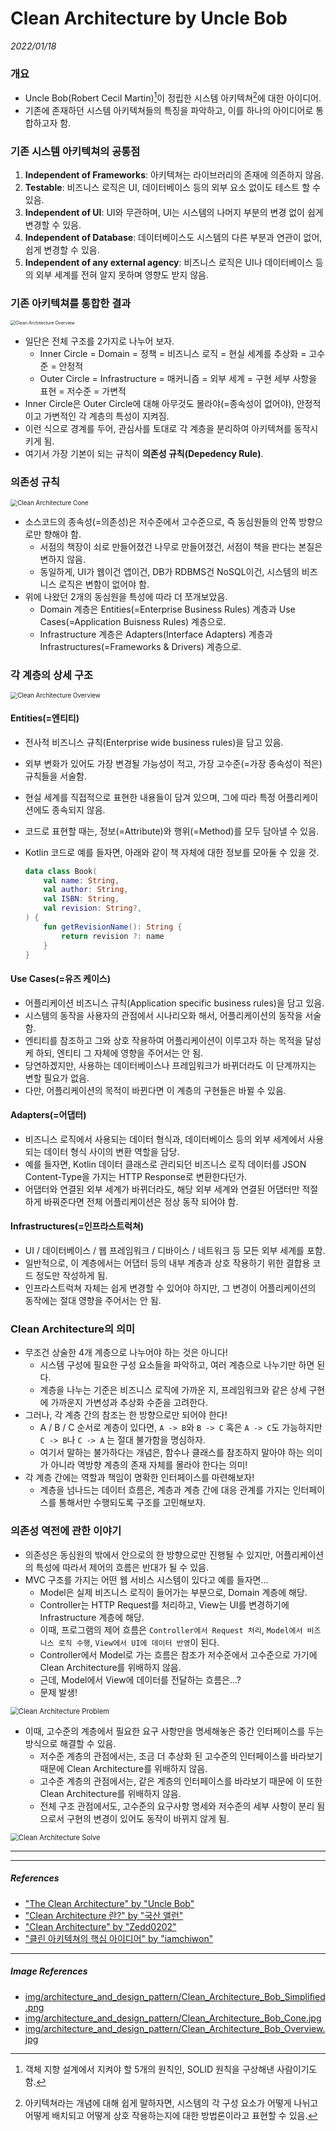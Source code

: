 # Clean Architecture by Uncle Bob

_2022/01/18_

### 개요

* Uncle Bob(Robert Cecil Martin)[^1]이 정립한 시스템 아키텍쳐[^2]에 대한 아이디어.
* 기존에 존재하던 시스템 아키텍쳐들의 특징을 파악하고, 이를 하나의 아이디어로 통합하고자 함.

### 기존 시스템 아키텍쳐의 공통점

1. **Independent of Frameworks**: 아키텍쳐는 라이브러리의 존재에 의존하지 않음.
2. **Testable**: 비즈니스 로직은 UI, 데이터베이스 등의 외부 요소 없이도 테스트 할 수 있음.
3. **Independent of UI**: UI와 무관하며, UI는 시스템의 나머지 부분의 변경 없이 쉽게 변경할 수 있음.
4. **Independent of Database**: 데이터베이스도 시스템의 다른 부분과 연관이 없어, 쉽게 변경할 수 있음.
5. **Independent of any external agency**: 비즈니스 로직은 UI나 데이터베이스 등의 외부 세계를 전혀 알지 못하며 영향도 받지 않음.

### 기존 아키텍쳐를 통합한 결과

<img src="/Users/hhseo/Workspace/TIL/img/architecture_and_design_pattern/Clean_Architecture_Bob_Simplified.png" alt="Clean Architecture Overview" style="zoom:50%;" />

* 일단은 전체 구조를 2가지로 나누어 보자.
  * Inner Circle = Domain = 정책 = 비즈니스 로직 = 현실 세계를 추상화 = 고수준 = 안정적
  * Outer Circle = Infrastructure = 매커니즘 = 외부 세계 = 구현 세부 사항을 표현 = 저수준 = 가변적
* Inner Circle은 Outer Circle에 대해 아무것도 몰라야(=종속성이 없어야), 안정적이고 가변적인 각 계층의 특성이 지켜짐.
* 이런 식으로 경계를 두어, 관심사를 토대로 각 계층을 분리하여 아키텍쳐를 동작시키게 됨.
* 여기서 가장 기본이 되는 규칙이 **의존성 규칙(Depedency Rule)**.

### 의존성 규칙

<img src="/Users/hhseo/Workspace/TIL/img/architecture_and_design_pattern/Clean_Architecture_Bob_Cone.jpg" alt="Clean Architecture Cone" style="zoom:70%;" />

* 소스코드의 종속성(=의존성)은 저수준에서 고수준으로, 즉 동심원들의 안쪽 방향으로만 향해야 함.
  * 서점의 책장이 쇠로 만들어졌건 나무로 만들어졌건, 서점이 책을 판다는 본질은 변하지 않음.
  * 동일하게, UI가 웹이건 앱이건, DB가 RDBMS건 NoSQL이건, 시스템의 비즈니스 로직은 변함이 없어야 함.
* 위에 나왔던 2개의 동심원을 특성에 따라 더 쪼개보았음.
  * Domain 계층은 Entities(=Enterprise Business Rules) 계층과 Use Cases(=Application Buisness Rules) 계층으로.
  * Infrastructure 계층은 Adapters(Interface Adapters) 계층과 Infrastructures(=Frameworks & Drivers) 계층으로.

### 각 계층의 상세 구조

<img src="/Users/hhseo/Workspace/TIL/img/architecture_and_design_pattern/Clean_Architecture_Bob_Overview.jpg" alt="Clean Architecture Overview" style="zoom:70%;" />

#### Entities(=엔티티)

* 전사적 비즈니스 규칙(Enterprise wide business rules)을 담고 있음.

* 외부 변화가 있어도 가장 변경될 가능성이 적고, 가장 고수준(=가장 종속성이 적은) 규칙들을 서술함.

* 현실 세계를 직접적으로 표현한 내용들이 담겨 있으며, 그에 따라 특정 어플리케이션에도 종속되지 않음.

* 코드로 표현할 때는, 정보(=Attribute)와 행위(=Method)를 모두 담아낼 수 있음.

* Kotlin 코드로 예를 들자면, 아래와 같이 책 자체에 대한 정보를 모아둘 수 있을 것.

  ```kotlin
  data class Book(
      val name: String,
      val author: String,
      val ISBN: String,
      val revision: String?,
  ) {
      fun getRevisionName(): String {
          return revision ?: name
      }
  }
  ```

#### Use Cases(=유즈 케이스)

* 어플리케이션 비즈니스 규칙(Application specific business rules)을 담고 있음.
* 시스템의 동작을 사용자의 관점에서 시나리오화 해서, 어플리케이션의 동작을 서술함.
* 엔티티를 참조하고 그와 상호 작용하여 어플리케이션이 이루고자 하는 목적을 달성케 하되, 엔티티 그 자체에 영향을 주어서는 안 됨.
* 당연하겠지만, 사용하는 데이터베이스나 프레임워크가 바뀌더라도 이 단계까지는 변할 필요가 없음.
* 다만, 어플리케이션의 목적이 바뀐다면 이 계층의 구현들은 바뀔 수 있음.

#### Adapters(=어댑터)

* 비즈니스 로직에서 사용되는 데이터 형식과, 데이터베이스 등의 외부 세계에서 사용되는 데이터 형식 사이의 변환 역할을 담당.
* 예를 들자면, Kotlin 데이터 클래스로 관리되던 비즈니스 로직 데이터를 JSON Content-Type을 가지는 HTTP Response로 변환한다던가.
* 어댑터와 연결된 외부 세계가 바뀌더라도, 해당 외부 세계와 연결된 어댑터만 적절하게 바꿔준다면 전체 어플리케이션은 정상 동작 되어야 함.

#### Infrastructures(=인프라스트럭쳐)

* UI / 데이터베이스 / 웹 프레임워크 / 디바이스 / 네트워크 등 모든 외부 세계를 포함.
* 일반적으로, 이 계층에서는 어댑터 등의 내부 계층과 상호 작용하기 위한 결합용 코드 정도만 작성하게 됨.
* 인프라스트럭쳐 자체는 쉽게 변경할 수 있어야 하지만, 그 변경이 어플리케이션의 동작에는 절대 영향을 주어서는 안 됨.

### Clean Architecture의 의미

* 무조건 상술한 4개 계층으로 나누어야 하는 것은 아니다!
  * 시스템 구성에 필요한 구성 요소들을 파악하고, 여러 계층으로 나누기만 하면 된다.
  * 계층을 나누는 기준은 비즈니스 로직에 가까운 지, 프레임워크와 같은 상세 구현에 가까운지 가변성과 추상화 수준을 고려한다.
* 그러나, 각 계층 간의 참조는 한 방향으로만 되어야 한다!
  * A / B / C 순서로 계층이 있다면, `A -> B`와 `B -> C`  혹은 `A -> C`도 가능하지만 `C -> B`나 `C -> A` 는 절대 불가함을 명심하자.
  * 여기서 말하는 불가하다는 개념은, 함수나 클래스를 참조하지 말아야 하는 의미가 아니라 역방향 계층의 존재 자체를 몰라야 한다는 의미!
* 각 계층 간에는 역할과 책임이 명확한 인터페이스를 마련해보자!
  * 계층을 넘나드는 데이터 흐름은, 계층과 계층 간에 대응 관계를 가지는 인터페이스를 통해서만 수행되도록 구조를 고민해보자.

### 의존성 역전에 관한 이야기

* 의존성은 동심원의 밖에서 안으로의 한 방향으로만 진행될 수 있지만, 어플리케이션의 특성에 따라서 제어의 흐름은 반대가 될 수 있음.
* MVC 구조를 가지는 어떤 웹 서비스 시스템이 있다고 예를 들자면...
  * Model은 실제 비즈니스 로직이 들어가는 부분으로, Domain 계층에 해당.
  * Controller는 HTTP Request를 처리하고, View는 UI를 변경하기에 Infrastructure 계층에 해당.
  * 이때, 프로그램의 제어 흐름은 `Controller에서 Request 처리`, `Model에서 비즈니스 로직 수행`, `View에서 UI에 데이터 반영`이 된다.
  * Controller에서 Model로 가는 흐름은 참조가 저수준에서 고수준으로 가기에 Clean Architecture를 위배하지 않음.
  * 근데, Model에서 View에 데이터를 전달하는 흐름은...?
  * 문제 발생!

<img src="/Users/hhseo/Workspace/TIL/img/architecture_and_design_pattern/Clean_Architecture_Bob_Problem.png" alt="Clean Architecture Problem" style="zoom:80%;" />

* 이때, 고수준의 계층에서 필요한 요구 사항만을 명세해놓은 중간 인터페이스를 두는 방식으로 해결할 수 있음.
  * 저수준 계층의 관점에서는, 조금 더 추상화 된 고수준의 인터페이스를 바라보기 때문에 Clean Architecture를 위배하지 않음.
  * 고수준 계층의 관점에서는, 같은 계층의 인터페이스를 바라보기 때문에 이 또한 Clean Architecture를 위배하지 않음.
  * 전체 구조 관점에서도, 고수준의 요구사항 명세와 저수준의 세부 사항이 분리 됨으로서 구현의 변경이 있어도 동작이 바뀌지 않게 됨.

<img src="/Users/hhseo/Workspace/TIL/img/architecture_and_design_pattern/Clean_Architecture_Bob_Solve.png" alt="Clean Architecture Solve" style="zoom:80%;" />





---

[^1]: 객체 지향 설계에서 지켜야 할 5개의 원칙인, SOLID 원칙을 구상해낸 사람이기도 함.
[^2]: 아키텍쳐라는 개념에 대해 쉽게 말하자면, 시스템의 각 구성 요소가 어떻게 나뉘고 어떻게 배치되고 어떻게 상호 작용하는지에 대한 방법론이라고 표현할 수 있음.

---

##### References

* ["The Clean Architecture" by "Uncle Bob"](https://blog.cleancoder.com/uncle-bob/2012/08/13/the-clean-architecture.html)
* ["Clean Architecture 란?" by "국산 앨런"](https://k-elon.tistory.com/38)
* ["Clean Architecture" by "Zedd0202"](https://zeddios.tistory.com/1065)
* ["클린 아키텍쳐의 핵심 아이디어" by "iamchiwon"](https://iamchiwon.github.io/2020/08/27/main-thought-of-clean-architecture/)

---

##### Image References

* [img/architecture_and_design_pattern/Clean_Architecture_Bob_Simplified.png](https://k-elon.tistory.com/38)
* [img/architecture_and_design_pattern/Clean_Architecture_Bob_Cone.jpg](https://zeddios.tistory.com/1065)
* [img/architecture_and_design_pattern/Clean_Architecture_Bob_Overview.jpg](https://blog.cleancoder.com/uncle-bob/2012/08/13/the-clean-architecture.html)